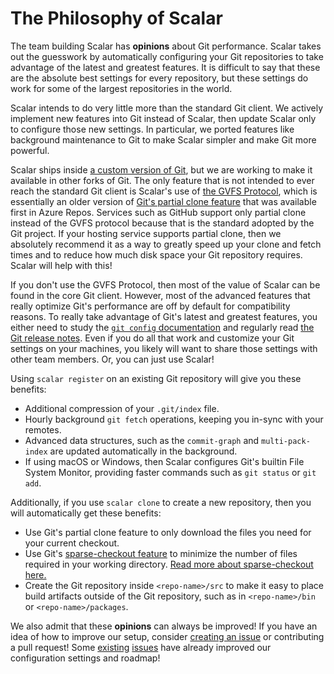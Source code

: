 The Philosophy of Scalar
========================

The team building Scalar has **opinions** about Git performance. Scalar
takes out the guesswork by automatically configuring your Git repositories
to take advantage of the latest and greatest features. It is difficult to
say that these are the absolute best settings for every repository, but
these settings do work for some of the largest repositories in the world.

Scalar intends to do very little more than the standard Git client. We
actively implement new features into Git instead of Scalar, then update
Scalar only to configure those new settings. In particular, we ported
features like background maintenance to Git to make Scalar simpler and
make Git more powerful.

Scalar ships inside [a custom version of Git][microsoft-git], but we are
working to make it available in other forks of Git. The only feature
that is not intended to ever reach the standard Git client is Scalar's use
of [the GVFS Protocol][gvfs-protocol], which is essentially an older
version of [Git's partial clone feature](https://github.blog/2020-12-21-get-up-to-speed-with-partial-clone-and-shallow-clone/)
that was available first in Azure Repos. Services such as GitHub support
only partial clone instead of the GVFS protocol because that is the
standard adopted by the Git project. If your hosting service supports
partial clone, then we absolutely recommend it as a way to greatly speed
up your clone and fetch times and to reduce how much disk space your Git
repository requires. Scalar will help with this!

If you don't use the GVFS Protocol, then most of the value of Scalar can
be found in the core Git client. However, most of the advanced features
that really optimize Git's performance are off by default for compatibility
reasons. To really take advantage of Git's latest and greatest features,
you either need to study the [`git config` documentation](https://git-scm.com/docs/git-config)
and regularly read [the Git release notes](https://github.com/git/git/tree/master/Documentation/RelNotes).
Even if you do all that work and customize your Git settings on your machines,
you likely will want to share those settings with other team members.
Or, you can just use Scalar!

Using `scalar register` on an existing Git repository will give you these
benefits:

* Additional compression of your `.git/index` file.
* Hourly background `git fetch` operations, keeping you in-sync with your
  remotes.
* Advanced data structures, such as the `commit-graph` and `multi-pack-index`
  are updated automatically in the background.
* If using macOS or Windows, then Scalar configures Git's builtin File System
  Monitor, providing faster commands such as `git status` or `git add`.

Additionally, if you use `scalar clone` to create a new repository, then
you will automatically get these benefits:

* Use Git's partial clone feature to only download the files you need for
  your current checkout.
* Use Git's [sparse-checkout feature][sparse-checkout] to minimize the
  number of files required in your working directory.
  [Read more about sparse-checkout here.][sparse-checkout-blog]
* Create the Git repository inside `<repo-name>/src` to make it easy to
  place build artifacts outside of the Git repository, such as in
  `<repo-name>/bin` or `<repo-name>/packages`.

We also admit that these **opinions** can always be improved! If you have
an idea of how to improve our setup, consider
[creating an issue](https://github.com/microsoft/scalar/issues/new) or
contributing a pull request! Some [existing](https://github.com/microsoft/scalar/issues/382)
[issues](https://github.com/microsoft/scalar/issues/388) have already
improved our configuration settings and roadmap!

[gvfs-protocol]: https://github.com/microsoft/VFSForGit/blob/HEAD/Protocol.md
[microsoft-git]: https://github.com/microsoft/git
[sparse-checkout]: https://git-scm.com/docs/git-sparse-checkout
[sparse-checkout-blog]: https://github.blog/2020-01-17-bring-your-monorepo-down-to-size-with-sparse-checkout/
